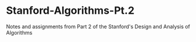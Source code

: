 # Stanford-Algorithms-Pt.2
 Notes and assignments from Part 2 of the Stanford's Design and Analysis of Algorithms
